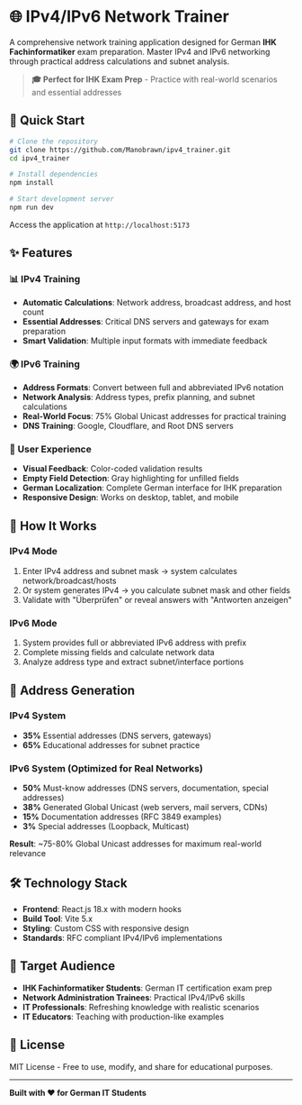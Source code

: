 # 🌐 IPv4/IPv6 Network Trainer

A comprehensive network training application designed for German **IHK Fachinformatiker** exam preparation. Master IPv4 and IPv6 networking through practical address calculations and subnet analysis.

> **🎓 Perfect for IHK Exam Prep** - Practice with real-world scenarios and essential addresses

## 🚀 Quick Start

```bash
# Clone the repository
git clone https://github.com/Manobrawn/ipv4_trainer.git
cd ipv4_trainer

# Install dependencies
npm install

# Start development server
npm run dev
```

Access the application at `http://localhost:5173`

## ✨ Features

### 📊 IPv4 Training

-   **Automatic Calculations**: Network address, broadcast address, and host count
-   **Essential Addresses**: Critical DNS servers and gateways for exam preparation
-   **Smart Validation**: Multiple input formats with immediate feedback

### 🌍 IPv6 Training

-   **Address Formats**: Convert between full and abbreviated IPv6 notation
-   **Network Analysis**: Address types, prefix planning, and subnet calculations
-   **Real-World Focus**: 75% Global Unicast addresses for practical training
-   **DNS Training**: Google, Cloudflare, and Root DNS servers

### 🎨 User Experience

-   **Visual Feedback**: Color-coded validation results
-   **Empty Field Detection**: Gray highlighting for unfilled fields
-   **German Localization**: Complete German interface for IHK preparation
-   **Responsive Design**: Works on desktop, tablet, and mobile

## 🎯 How It Works

### IPv4 Mode

1. Enter IPv4 address and subnet mask → system calculates network/broadcast/hosts
2. Or system generates IPv4 → you calculate subnet mask and other fields
3. Validate with "Überprüfen" or reveal answers with "Antworten anzeigen"

### IPv6 Mode

1. System provides full or abbreviated IPv6 address with prefix
2. Complete missing fields and calculate network data
3. Analyze address type and extract subnet/interface portions

## 🎲 Address Generation

### IPv4 System

-   **35%** Essential addresses (DNS servers, gateways)
-   **65%** Educational addresses for subnet practice

### IPv6 System (Optimized for Real Networks)

-   **50%** Must-know addresses (DNS servers, documentation, special addresses)
-   **38%** Generated Global Unicast (web servers, mail servers, CDNs)
-   **15%** Documentation addresses (RFC 3849 examples)
-   **3%** Special addresses (Loopback, Multicast)

**Result**: ~75-80% Global Unicast addresses for maximum real-world relevance

## 🛠️ Technology Stack

-   **Frontend**: React.js 18.x with modern hooks
-   **Build Tool**: Vite 5.x
-   **Styling**: Custom CSS with responsive design
-   **Standards**: RFC compliant IPv4/IPv6 implementations

## 🎯 Target Audience

-   **IHK Fachinformatiker Students**: German IT certification exam prep
-   **Network Administration Trainees**: Practical IPv4/IPv6 skills
-   **IT Professionals**: Refreshing knowledge with realistic scenarios
-   **IT Educators**: Teaching with production-like examples

## 📄 License

MIT License - Free to use, modify, and share for educational purposes.

---

**Built with ❤️ for German IT Students**
